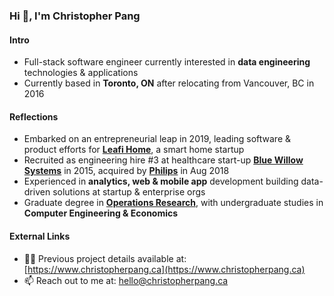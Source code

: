 ### Hi 👋, I'm Christopher Pang

#### Intro

- Full-stack software engineer currently interested in **data engineering** technologies & applications
- Currently based in **Toronto, ON** after relocating from Vancouver, BC in 2016

#### Reflections

- Embarked on an entrepreneurial leap in 2019, leading software & product efforts for **[Leafi Home](https://www.leafihome.com)**, a smart home startup
- Recruited as engineering hire #3 at healthcare start-up **[Blue Willow Systems](https://www.philips.com/a-w/about/news/archive/standard/news/press/2018/20180919-philips-expands-senior-living-resident-safety-solutions-portfolio-via-acquisition-of-blue-willow-systems.html)** in 2015, acquired by **[Philips](https://www.lifeline.philips.com/content/b2b-philips-lifeline/en/business/carepoint-essential.html/)** in Aug 2018
- Experienced in **analytics, web & mobile app** development building data-driven solutions at startup & enterprise orgs
- Graduate degree in **[Operations Research](https://www.sauder.ubc.ca/programs/masters-degrees/mban)**, with undergraduate studies in **Computer Engineering & Economics**

#### External Links

- 👨‍💻 Previous project details available at: [https://www.christopherpang.ca](https://www.christopherpang.ca)
- 📫 Reach out to me at: hello@christopherpang.ca
